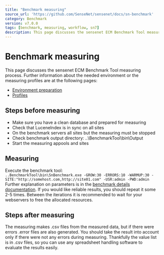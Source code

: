 ```yaml
---
title: "Benchmark measuring"
source_url: 'https://github.com/SenseNet/sensenet/docs/sn-benchmark'
category: Benchmark
version: v7.0.0
tags: [benchmark, measuring, workflow, sn7]
description: This page discusses the sensenet ECM Benchmark Tool measuring process.
---
```

# Benchmark measuring
This page discusses the sensenet ECM Benchmark Tool measuring process. Further information about the needed environment or the measuring profiles are at the following pages:
 - [Environment preparation](/docs/environment.md)
 - [Profiles](/docs/profile-definition-language.md)
## Steps before measuring
  - Make sure you have a clean database and prepared for measuring
  - Check that LuceneIndex is in sync on all sites
  - On the benchmark servers all sites but the measuring must be stopped
  - Check benchmark output directory: ..\BenchmarkTool\bin\Output
  - Start the measuring appools and sites
## Measuring
  Execute the benchmark tool:  
	```
	..BenchmarkTool\bin\SnBenchmark.exe -GROW:30 -ERRORS:10 -WARMUP:30 -SITE:"http://somehost.com,http://site01.com" -USR:admin -PWD:admin
	```  
Further explanation on parameters is in the [benchmark details documentation](/docs/benchmark-details.md).
If you would like reliable results, you should repeat it some 2-5 times. Between the iterations it is recommended to wait for your webservers to free the allocated resources.
## Steps after measuring
The measuring makes .csv files from the measured data, but if there were errors .error files are also generated.
You should take the result into account only if there were not any errors during measuring. Thankfully the value list is in .csv files, so you can use any spreadsheet handling software to evaluate the results easily.
